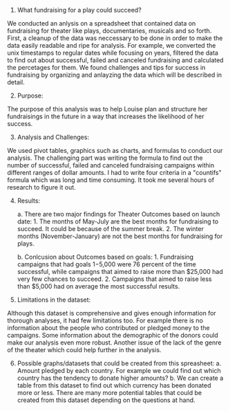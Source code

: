 1. What fundraising for a play could succeed?

We conducted an anlysis on a spreadsheet that contained data on fundraising for theater like plays, documentaries, musicals and so forth. First, a cleanup of the data was neccessary to be done in order to make the data easily readable and ripe for analysis. For example, we converted the unix timestamps to regular dates while focusing on years, filtered the data to find out about successful, failed and canceled fundraising and calculated the percetages for them. We found challenges and tips for success in fundraising by organizing and anlayzing the data which will be described in detail. 

2. Purpose:

The purpose of this analysis was to help Louise plan and structure her fundraisings in the future in a way that increases the likelihood of her success.


3. Analysis and Challenges:

We used pivot tables, graphics such as charts, and formulas to conduct our analysis. The challenging part was writing the formula to find out the number of successful, failed and canceled fundraising campaigns within different ranges of dollar amounts. I had to write four criteria in a "countifs" formula which was long and time consuming. It took me several hours of research to figure it out. 



4. Results:

    a. There are two major findings for Theater Outcomes based on launch date:
            1. The months of May-July are the best months for fundraising to succeed. It could be because of the summer break.
            2. The winter months (November-January) are not the best months for fundraising for plays. 

    b. Conlcusion about Outcomes based on goals: 
            1. Fundraising campaigns that had goals $1-$5,000 were 76 percent of the time successful, while campaigns that aimed to raise more than $25,000 had very few chances to succeed. 
            2. Campaigns that aimed to raise less than $5,000 had on average the most successful results. 

5. Limitations in the dataset:

Although this dataset is comprehensive and gives enough information for thorough analyses, it had few limitations too. For example there is no information about the people who contributed or pledged money to the campaigns. Some information about the demographic of the donors could make our analysis even more robust. Another issue of the lack of the genre of the theater which could help further in the analysis. 

6. Possible graphs/datasets that could be created from this spreasheet:
    a. Amount pledged by each country. For example we could find out which country has the tendency to donate higher amounts?
    b. We can create a table from this dataset to find out which currency has been donated more or less. 
There are many more potential tables that could be created from this dataset depending on the questions at hand. 
